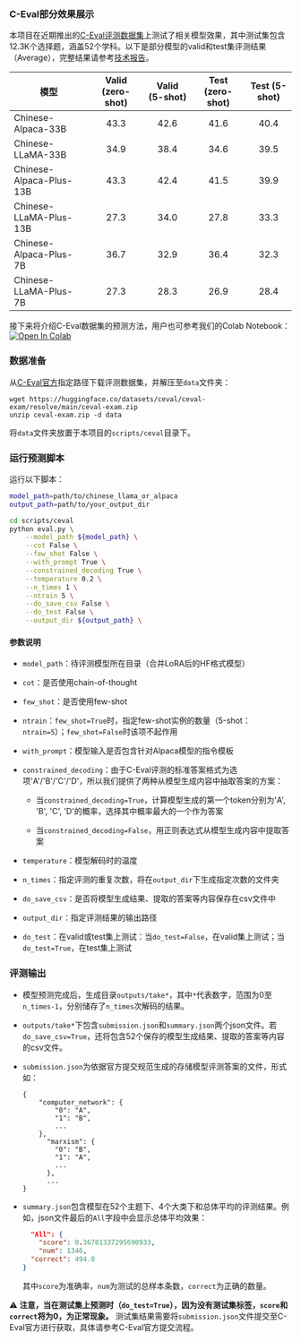 ### C-Eval部分效果展示

本项目在近期推出的[C-Eval评测数据集](https://cevalbenchmark.com)上测试了相关模型效果，其中测试集包含12.3K个选择题，涵盖52个学科。以下是部分模型的valid和test集评测结果（Average），完整结果请参考[技术报告](https://arxiv.org/abs/2304.08177)。

| 模型                    | Valid (zero-shot) | Valid (5-shot) | Test (zero-shot) | Test (5-shot) |
| ----------------------- | :---------------: | :------------: | :--------------: | :-----------: |
| Chinese-Alpaca-33B      |       43.3        |      42.6      |       41.6       |     40.4      |
| Chinese-LLaMA-33B       |       34.9        |      38.4      |       34.6       |     39.5      |
| Chinese-Alpaca-Plus-13B |       43.3        |      42.4      |       41.5       |     39.9      |
| Chinese-LLaMA-Plus-13B  |       27.3        |      34.0      |       27.8       |     33.3      |
| Chinese-Alpaca-Plus-7B  |       36.7        |      32.9      |       36.4       |     32.3      |
| Chinese-LLaMA-Plus-7B   |       27.3        |      28.3      |       26.9       |     28.4      |

接下来将介绍C-Eval数据集的预测方法，用户也可参考我们的Colab Notebook：<a href="https://colab.research.google.com/drive/12YewimRT7JuqJGOejxN7YG8jq2de4DnF?usp=sharing" target="_parent"><img src="https://colab.research.google.com/assets/colab-badge.svg" alt="Open In Colab"/></a>

### 数据准备

从[C-Eval官方](https://github.com/SJTU-LIT/ceval "Markdown")指定路径下载评测数据集，并解压至`data`文件夹：
```
wget https://huggingface.co/datasets/ceval/ceval-exam/resolve/main/ceval-exam.zip
unzip ceval-exam.zip -d data
```
将`data`文件夹放置于本项目的`scripts/ceval`目录下。


### 运行预测脚本

运行以下脚本：
```bash
model_path=path/to/chinese_llama_or_alpaca
output_path=path/to/your_output_dir

cd scripts/ceval
python eval.py \
    --model_path ${model_path} \
    --cot False \
    --few_shot False \
    --with_prompt True \
    --constrained_decoding True \
    --temperature 0.2 \
    --n_times 1 \
    --ntrain 5 \
    --do_save_csv False \
    --do_test False \
    --output_dir ${output_path} \
```

#### 参数说明

* `model_path`：待评测模型所在目录（合并LoRA后的HF格式模型）

* `cot`：是否使用chain-of-thought

* `few_shot`：是否使用few-shot

* `ntrain`：`few_shot=True`时，指定few-shot实例的数量（5-shot：`ntrain=5`）；`few_shot=False`时该项不起作用

* `with_prompt`：模型输入是否包含针对Alpaca模型的指令模板

* `constrained_decoding`：由于C-Eval评测的标准答案格式为选项'A'/'B'/'C'/'D'，所以我们提供了两种从模型生成内容中抽取答案的方案：
  * 当`constrained_decoding=True`，计算模型生成的第一个token分别为'A', 'B', 'C', 'D'的概率，选择其中概率最大的一个作为答案

  * 当`constrained_decoding=False`，用正则表达式从模型生成内容中提取答案

* `temperature`：模型解码时的温度

* `n_times`：指定评测的重复次数，将在`output_dir`下生成指定次数的文件夹

* `do_save_csv`：是否将模型生成结果、提取的答案等内容保存在csv文件中

* `output_dir`：指定评测结果的输出路径

* `do_test`：在valid或test集上测试：当`do_test=False`，在valid集上测试；当`do_test=True`，在test集上测试


### 评测输出
- 模型预测完成后，生成目录`outputs/take*`，其中`*`代表数字，范围为0至`n_times-1`，分别储存了`n_times`次解码的结果。

- `outputs/take*`下包含`submission.json`和`summary.json`两个json文件。若`do_save_csv=True`，还将包含52个保存的模型生成结果、提取的答案等内容的csv文件。

* `submission.json`为依据官方提交规范生成的存储模型评测答案的文件，形式如：
  
  ```
  {
      "computer_network": {
          "0": "A",
          "1": "B",
          ...
      },
        "marxism": {
          "0": "B",
          "1": "A",
          ...
        },
    	...
  }
  ```
  
* `summary.json`包含模型在52个主题下、4个大类下和总体平均的评测结果。例如，json文件最后的`All`字段中会显示总体平均效果：
  
  ```json
	"All": {
	  "score": 0.36701337295690933,
	  "num": 1346,
    "correct": 494.0
  }
  ```
  其中`score`为准确率，`num`为测试的总样本条数，`correct`为正确的数量。
  

⚠️ **注意，当在测试集上预测时（`do_test=True`），因为没有测试集标签，`score`和`correct`将为0，为正常现象。** 测试集结果需要将`submission.json`文件提交至C-Eval官方进行获取，具体请参考C-Eval官方提交流程。